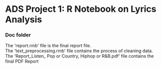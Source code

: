 # ADS Project 1:  R Notebook on Lyrics Analysis

### Doc folder

The 'report.rmb' file is the final report file.
\
The 'text_preprocessing.rmb' file contains the process of cleaning data. 
\
The 'Report_Listen_ Pop or Country, Hiphop or R&B.pdf' file contains the final PDF Report

